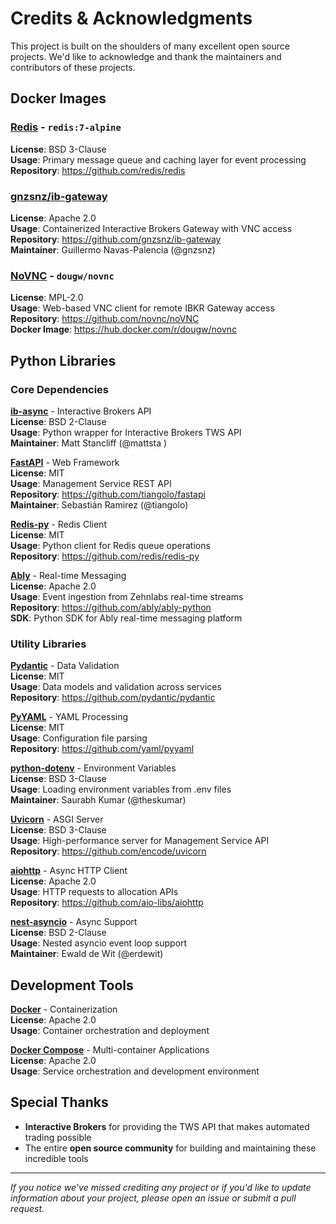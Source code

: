 # Credits & Acknowledgments

This project is built on the shoulders of many excellent open source projects. We'd like to acknowledge and thank the maintainers and contributors of these projects.

## Docker Images

### [Redis](https://redis.io/) - `redis:7-alpine`
**License**: BSD 3-Clause  
**Usage**: Primary message queue and caching layer for event processing  
**Repository**: https://github.com/redis/redis

### [gnzsnz/ib-gateway](https://hub.docker.com/r/gnzsnz/ib-gateway) 
**License**: Apache 2.0  
**Usage**: Containerized Interactive Brokers Gateway with VNC access  
**Repository**: https://github.com/gnzsnz/ib-gateway  
**Maintainer**: Guillermo Navas-Palencia (@gnzsnz)

### [NoVNC](https://novnc.com/) - `dougw/novnc`
**License**: MPL-2.0  
**Usage**: Web-based VNC client for remote IBKR Gateway access  
**Repository**: https://github.com/novnc/noVNC  
**Docker Image**: https://hub.docker.com/r/dougw/novnc

## Python Libraries

### Core Dependencies

**[ib-async](https://github.com/ib-api-reloaded/ib_async)** - Interactive Brokers API  
**License**: BSD 2-Clause  
**Usage**: Python wrapper for Interactive Brokers TWS API  
**Maintainer**: Matt Stancliff (@mattsta
)

**[FastAPI](https://fastapi.tiangolo.com/)** - Web Framework  
**License**: MIT  
**Usage**: Management Service REST API  
**Repository**: https://github.com/tiangolo/fastapi  
**Maintainer**: Sebastián Ramirez (@tiangolo)

**[Redis-py](https://github.com/redis/redis-py)** - Redis Client  
**License**: MIT  
**Usage**: Python client for Redis queue operations  
**Repository**: https://github.com/redis/redis-py

**[Ably](https://ably.com/)** - Real-time Messaging  
**License**: Apache 2.0  
**Usage**: Event ingestion from Zehnlabs real-time streams  
**Repository**: https://github.com/ably/ably-python  
**SDK**: Python SDK for Ably real-time messaging platform

### Utility Libraries

**[Pydantic](https://pydantic.dev/)** - Data Validation  
**License**: MIT  
**Usage**: Data models and validation across services  
**Repository**: https://github.com/pydantic/pydantic

**[PyYAML](https://pyyaml.org/)** - YAML Processing  
**License**: MIT  
**Usage**: Configuration file parsing  
**Repository**: https://github.com/yaml/pyyaml

**[python-dotenv](https://github.com/theskumar/python-dotenv)** - Environment Variables  
**License**: BSD 3-Clause  
**Usage**: Loading environment variables from .env files  
**Maintainer**: Saurabh Kumar (@theskumar)

**[Uvicorn](https://www.uvicorn.org/)** - ASGI Server  
**License**: BSD 3-Clause  
**Usage**: High-performance server for Management Service API  
**Repository**: https://github.com/encode/uvicorn

**[aiohttp](https://docs.aiohttp.org/)** - Async HTTP Client  
**License**: Apache 2.0  
**Usage**: HTTP requests to allocation APIs  
**Repository**: https://github.com/aio-libs/aiohttp

**[nest-asyncio](https://github.com/erdewit/nest_asyncio)** - Async Support  
**License**: BSD 2-Clause  
**Usage**: Nested asyncio event loop support  
**Maintainer**: Ewald de Wit (@erdewit)  

## Development Tools

**[Docker](https://www.docker.com/)** - Containerization  
**License**: Apache 2.0  
**Usage**: Container orchestration and deployment

**[Docker Compose](https://docs.docker.com/compose/)** - Multi-container Applications  
**License**: Apache 2.0  
**Usage**: Service orchestration and development environment

## Special Thanks

- **Interactive Brokers** for providing the TWS API that makes automated trading possible
- The entire **open source community** for building and maintaining these incredible tools

---

*If you notice we've missed crediting any project or if you'd like to update information about your project, please open an issue or submit a pull request.*